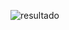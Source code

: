 ![resultado](https://github.com/PaulaCellis14/exercicios-rocketseat/assets/146037300/882c8647-c311-4e60-b37a-5547ac05e24f)
